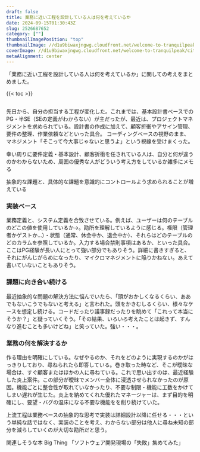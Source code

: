 ```yaml
---
draft: false
title: 業務に近い工程を設計している人は何を考えているか
date: 2024-09-15T01:30:43Z
slug: 2526687652
category: [""]
thumbnailImagePosition: "top"
thumbnailImage: //d1u9biwaxjngwg.cloudfront.net/welcome-to-tranquilpeak/city-750.jpg
coverImage: //d1u9biwaxjngwg.cloudfront.net/welcome-to-tranquilpeak/city.jpg
metaAlignment: center
---
```

「業務に近い工程を設計している人は何を考えているか」に関しての考えをまとめました。
<!--more-->

{{< toc >}}

## 
先日から、自分の担当する工程が変化した。これまでは、基本設計書ベースでのPG・半SE（SEの定義がわからない）が主だったが、最近は、プロジェクトマネジメントを求められている。設計書の作成に加えて、顧客折衝やアサイン管理、要件の整理、作業依頼などといった具合。
コーディングベースの視野のまま、マネジメント「そこって今大事じゃないと思うよ」という視線を受けまくった。

幸い周りに要件定義・基本設計、顧客折衝を任されている人は、自分と何が違うのかわからないため、周囲の優秀な人がどういう考え方をしているか雑多にメモる

抽象的な課題と、具体的な課題を意識的にコントロールよう求められることが増えている



### 実装ベース
業務定義と、システム定義を合致させている。例えば、ユーザーは何のテーブルのどこの値を使用しているか→。勘所を理解しているように感じる。権限（管理者かゲストか...）・状態（通常、休会中か、退会中か）、それらはどのテーブルのどのカラムを参照しているか。入力する場合禁則事項はあるか、といった具合。ここはPG経験が長い人にとって強い部分でもありそう。詳細に書きすぎると、それにがんじがらめになったり、マイクロマネジメントに陥りかねない。あえて書いていないこともありそう。


### 課題に向き合い続ける
最近抽象的な問題の解決方法に悩んでいたら、「頭がおかしくなるくらい、ああでもないこうでもないと考える」と言われた。頭をかきむしるくらい、様々なケースを想定し続ける。コードだったり議事録だったりを眺めて「これって本当にそうか？」と疑っていくそう。「その結果、いろいろ考えたことは起きず、すんなり進むことも多いけどね」と笑っていた。強い・・・。

### 業務の何を解決するか
作る理由を明確にしている。なぜやるのか、それをどのように実現するのかがはっきりしており、尋ねられたら即答している。巻き取った時など、そこが曖昧な場合は、すぐ顧客またはほかの人に尋ねている。これで思い出すのは、最近経験した炎上案件。この部分が曖昧でメンバー全体に浸透させられなかったのが原因。機能ごとに整合性が取れていなかったり、不要な制限・機能に工数をかけてしまい遅れが生じた。炎上を納めてくれた優れたマネージャーは、まず目的を明確にし、要望・バグの温床になる不要な機能をを削り続けていた。

上流工程は業務ベースの抽象的な思考で実装は詳細設計以降に任せる・・・という単純な話ではなく、実装のことを考え、わからない部分は他人に尋ね未知の部分を減らしていくのが大切な勘所だと思う。

関連しそうな本
Big Thing
「ソフトウェア開発現場の「失敗」集めてみた」
